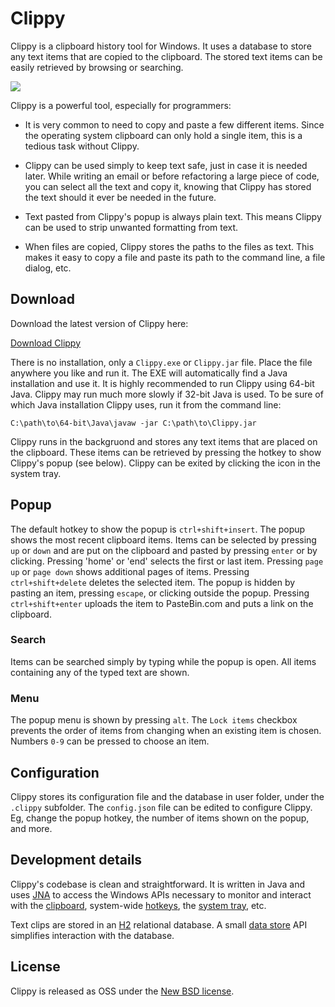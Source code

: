 # Clippy

Clippy is a clipboard history tool for Windows. It uses a database to store any text items that are copied to the clipboard. The stored text items can be easily retrieved by browsing or searching.

![](http://i.imgur.com/4vEWhmX.png)

Clippy is a powerful tool, especially for programmers:

* It is very common to need to copy and paste a few different items. Since the operating system clipboard can only hold a single item, this is a tedious task without Clippy.

* Clippy can be used simply to keep text safe, just in case it is needed later. While writing an email or before refactoring a large piece of code, you can select all the text and copy it, knowing that Clippy has stored the text should it ever be needed in the future.

* Text pasted from Clippy's popup is always plain text. This means Clippy can be used to strip unwanted formatting from text.

* When files are copied, Clippy stores the paths to the files as text. This makes it easy to copy a file and paste its path to the command line, a file dialog, etc.

## Download

Download the latest version of Clippy here:

[Download Clippy](https://github.com/EsotericSoftware/clippy/releases)

There is no installation, only a `Clippy.exe` or `Clippy.jar` file. Place the file anywhere you like and run it. The EXE will automatically find a Java installation and use it. It is highly recommended to run Clippy using 64-bit Java. Clippy may run much more slowly if 32-bit Java is used. To be sure of which Java installation Clippy uses, run it from the command line:

```
C:\path\to\64-bit\Java\javaw -jar C:\path\to\Clippy.jar
```

Clippy runs in the backgruond and stores any text items that are placed on the clipboard. These items can be retrieved by pressing the hotkey to show Clippy's popup (see below). Clippy can be exited by clicking the icon in the system tray.

## Popup

The default hotkey to show the popup is `ctrl+shift+insert`. The popup shows the most recent clipboard items. Items can be selected by pressing `up` or `down` and are put on the clipboard and pasted by pressing `enter` or by clicking. Pressing 'home' or 'end' selects the first or last item. Pressing `page up` or `page down` shows additional pages of items. Pressing `ctrl+shift+delete` deletes the selected item. The popup is hidden by pasting an item, pressing `escape`, or clicking outside the popup. Pressing `ctrl+shift+enter` uploads the item to PasteBin.com and puts a link on the clipboard.

### Search

Items can be searched simply by typing while the popup is open. All items containing any of the typed text are shown.

### Menu

The popup menu is shown by pressing `alt`. The `Lock items` checkbox prevents the order of items from changing when an existing item is chosen. Numbers `0-9` can be pressed to choose an item.

## Configuration

Clippy stores its configuration file and the database in user folder, under the `.clippy` subfolder. The `config.json` file can be edited to configure Clippy. Eg, change the popup hotkey, the number of items shown on the popup, and more.

## Development details

Clippy's codebase is clean and straightforward. It is written in Java and uses [JNA](https://github.com/twall/jna/) to access the Windows APIs necessary to monitor and interact with the [clipboard](https://github.com/EsotericSoftware/clippy/blob/master/src/com/esotericsoftware/clippy/Clipboard.java), system-wide [hotkeys](https://github.com/EsotericSoftware/clippy/blob/master/src/com/esotericsoftware/clippy/Keyboard.java), the [system tray](https://github.com/EsotericSoftware/clippy/blob/master/src/com/esotericsoftware/clippy/Tray.java), etc.

Text clips are stored in an [H2](http://www.h2database.com) relational database. A small [data store](https://github.com/EsotericSoftware/clippy/blob/master/src/com/esotericsoftware/clippy/ClipDataStore.java) API simplifies interaction with the database.

## License

Clippy is released as OSS under the [New BSD license](https://github.com/EsotericSoftware/clippy/blob/master/LICENSE).
